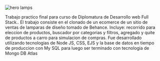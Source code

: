 ![hero lamps](https://github.com/NancyLucero/api_eShop_Mongo/assets/116380765/de3898fc-f203-413f-be56-7c53b94a63ce)

Trabajo practico final para curso de Diplomatura de Desarrollo web Full Stack..
El trabajo consiste en el clonado de un ecomerce de un sitio de ventas de lamparas de diseño tomado de Behance.
Incluye: recorrido para eleccion de productos, buscador por categorias y filtros, agregado y quite de productos a carro  para simulacion de compras.
Fue desarrollado utilizando tecnologias de Node JS, CSS, EJS y la base de datos en tiempo de produccion con My SQL para luego ser terminado con tecnologia de Mongo DB Atlas
